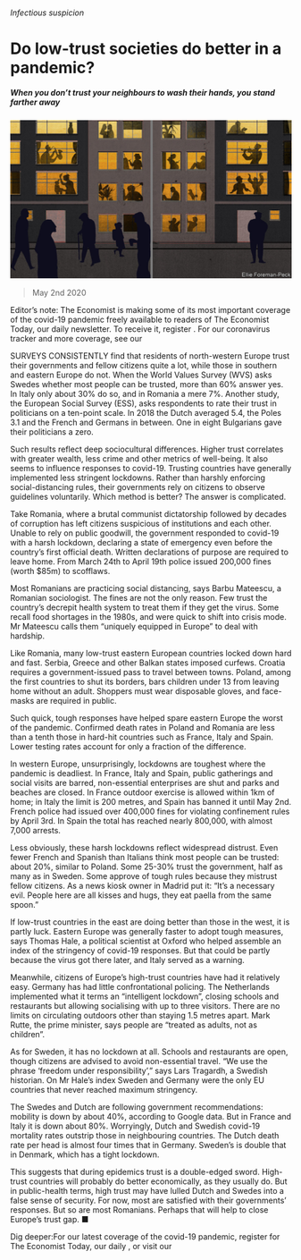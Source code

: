 ###### Infectious suspicion

# Do low-trust societies do better in a pandemic? 

##### When you don’t trust your neighbours to wash their hands, you stand farther away 

![image](images/20200502_EUD001_0.jpg) 

> May 2nd 2020 

Editor’s note: The Economist is making some of its most important coverage of the covid-19 pandemic freely available to readers of The Economist Today, our daily newsletter. To receive it, register . For our coronavirus tracker and more coverage, see our 

SURVEYS CONSISTENTLY find that residents of north-western Europe trust their governments and fellow citizens quite a lot, while those in southern and eastern Europe do not. When the World Values Survey (WVS) asks Swedes whether most people can be trusted, more than 60% answer yes. In Italy only about 30% do so, and in Romania a mere 7%. Another study, the European Social Survey (ESS), asks respondents to rate their trust in politicians on a ten-point scale. In 2018 the Dutch averaged 5.4, the Poles 3.1 and the French and Germans in between. One in eight Bulgarians gave their politicians a zero.

Such results reflect deep sociocultural differences. Higher trust correlates with greater wealth, less crime and other metrics of well-being. It also seems to influence responses to covid-19. Trusting countries have generally implemented less stringent lockdowns. Rather than harshly enforcing social-distancing rules, their governments rely on citizens to observe guidelines voluntarily. Which method is better? The answer is complicated.


Take Romania, where a brutal communist dictatorship followed by decades of corruption has left citizens suspicious of institutions and each other. Unable to rely on public goodwill, the government responded to covid-19 with a harsh lockdown, declaring a state of emergency even before the country’s first official death. Written declarations of purpose are required to leave home. From March 24th to April 19th police issued 200,000 fines (worth $85m) to scofflaws.

Most Romanians are practicing social distancing, says Barbu Mateescu, a Romanian sociologist. The fines are not the only reason. Few trust the country’s decrepit health system to treat them if they get the virus. Some recall food shortages in the 1980s, and were quick to shift into crisis mode. Mr Mateescu calls them “uniquely equipped in Europe” to deal with hardship.

Like Romania, many low-trust eastern European countries locked down hard and fast. Serbia, Greece and other Balkan states imposed curfews. Croatia requires a government-issued pass to travel between towns. Poland, among the first countries to shut its borders, bars children under 13 from leaving home without an adult. Shoppers must wear disposable gloves, and face-masks are required in public.

Such quick, tough responses have helped spare eastern Europe the worst of the pandemic. Confirmed death rates in Poland and Romania are less than a tenth those in hard-hit countries such as France, Italy and Spain. Lower testing rates account for only a fraction of the difference.

In western Europe, unsurprisingly, lockdowns are toughest where the pandemic is deadliest. In France, Italy and Spain, public gatherings and social visits are barred, non-essential enterprises are shut and parks and beaches are closed. In France outdoor exercise is allowed within 1km of home; in Italy the limit is 200 metres, and Spain has banned it until May 2nd. French police had issued over 400,000 fines for violating confinement rules by April 3rd. In Spain the total has reached nearly 800,000, with almost 7,000 arrests.

Less obviously, these harsh lockdowns reflect widespread distrust. Even fewer French and Spanish than Italians think most people can be trusted: about 20%, similar to Poland. Some 25-30% trust the government, half as many as in Sweden. Some approve of tough rules because they mistrust fellow citizens. As a news kiosk owner in Madrid put it: “It’s a necessary evil. People here are all kisses and hugs, they eat paella from the same spoon.”

If low-trust countries in the east are doing better than those in the west, it is partly luck. Eastern Europe was generally faster to adopt tough measures, says Thomas Hale, a political scientist at Oxford who helped assemble an index of the stringency of covid-19 responses. But that could be partly because the virus got there later, and Italy served as a warning.

Meanwhile, citizens of Europe’s high-trust countries have had it relatively easy. Germany has had little confrontational policing. The Netherlands implemented what it terms an “intelligent lockdown”, closing schools and restaurants but allowing socialising with up to three visitors. There are no limits on circulating outdoors other than staying 1.5 metres apart. Mark Rutte, the prime minister, says people are “treated as adults, not as children”.

As for Sweden, it has no lockdown at all. Schools and restaurants are open, though citizens are advised to avoid non-essential travel. “We use the phrase ‘freedom under responsibility’,” says Lars Tragardh, a Swedish historian. On Mr Hale’s index Sweden and Germany were the only EU countries that never reached maximum stringency.

The Swedes and Dutch are following government recommendations: mobility is down by about 40%, according to Google data. But in France and Italy it is down about 80%. Worryingly, Dutch and Swedish covid-19 mortality rates outstrip those in neighbouring countries. The Dutch death rate per head is almost four times that in Germany. Sweden’s is double that in Denmark, which has a tight lockdown.

This suggests that during epidemics trust is a double-edged sword. High-trust countries will probably do better economically, as they usually do. But in public-health terms, high trust may have lulled Dutch and Swedes into a false sense of security. For now, most are satisfied with their governments’ responses. But so are most Romanians. Perhaps that will help to close Europe’s trust gap. ■

Dig deeper:For our latest coverage of the covid-19 pandemic, register for The Economist Today, our daily , or visit our 

